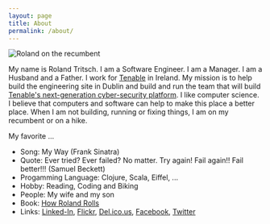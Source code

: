 ```yaml
---
layout: page
title: About
permalink: /about/
---
```


![Roland on the recumbent](../images/recumbent.jpg)

My name is Roland Tritsch. I am a Software Engineer. I am a Manager. I am a Husband and a Father. I work for [Tenable](https://www.tenable.com) in Ireland. My mission is to help build the engineering site in Dublin and build and run the team that will build [Tenable's next-generation cyber-security platform](https://www.tenable.com/press-releases/tenable-unveils-tenableio-lumin). I like computer science. I believe that computers and software can help to make this place a better place. When I am not building, running or fixing things, I am on my recumbent or on a hike.

My favorite ...

* Song: My Way (Frank Sinatra)
* Quote: Ever tried? Ever failed? No matter. Try again! Fail again!! Fail better!!! (Samuel Beckett)
* Progamming Language: Clojure, Scala, Eiffel, ...
* Hobby: Reading, Coding and Biking
* People: My wife and my son
* Book: [How Roland Rolls](http://howrolandrolls.com)
* Links: [Linked-In](https://www.linkedin.com/in/rolandtritsch), [Flickr](https://www.flickr.com/photos/rolandtritsch), [Del.ico.us](https://delicious.com/rolandtritsch), [Facebook](https://www.facebook.com/roland.tritsch), [Twitter](https://twitter.com/innolocity)
